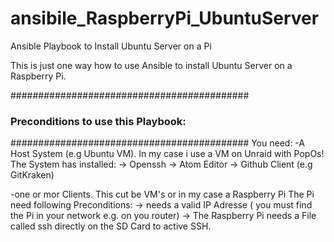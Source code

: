 # ansibile_RaspberryPi_UbuntuServer
Ansible Playbook to Install Ubuntu Server on a Pi

This is just one way how to use Ansible to install Ubuntu Server on a Raspberry Pi.

###########################################
### Preconditions to use this Playbook: ###
###########################################
You need:
  -A Host System (e.g Ubuntu VM). In my case i use a VM on Unraid with PopOs! 
   The System has installed:
      -> Openssh
      -> Atom Editor
      -> Github Client (e.g GitKraken) 
      
  -one or mor Clients. This cut be VM's or in my case a Raspberry Pi
   The Pi need following Preconditions:
      -> needs a valid IP Adresse ( you must find the Pi in your network e.g. on you router) 
      -> The Raspberry Pi needs a File called ssh directly on the SD Card to active SSH. 
